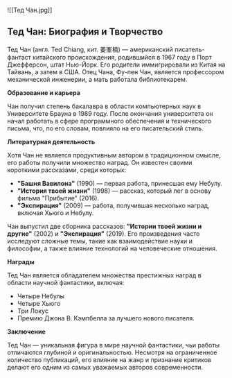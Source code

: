 ![[Тед Чан.jpg]]

## Тед Чан: Биография и Творчество

Тед Чан (англ. Ted Chiang, кит. 姜峯楠) — американский писатель-фантаст китайского происхождения, родившийся в 1967 году в Порт Джефферсон, штат Нью-Йорк. Его родители иммигрировали из Китая на Тайвань, а затем в США. Отец Чана, Фу-пен Чан, является профессором механической инженерии, а мать работала библиотекарем.

**Образование и карьера**

Чан получил степень бакалавра в области компьютерных наук в Университете Брауна в 1989 году. После окончания университета он начал работать в сфере программного обеспечения и технического письма, что, по его словам, повлияло на его писательский стиль.

**Литературная деятельность**

Хотя Чан не является продуктивным автором в традиционном смысле, его работы получили множество наград. Он известен своими короткими рассказами, среди которых:

- **"Башня Вавилона"** (1990) — первая работа, принесшая ему Небулу.
- **"История твоей жизни"** (1998) — рассказ, который лег в основу фильма "Прибытие" (2016).
- **"Экспирация"** (2009) — работа, получившая несколько наград, включая Хьюго и Небулу.

Чан выпустил две сборника рассказов: **"Истории твоей жизни и другие"** (2002) и **"Экспирация"** (2019). Его произведения часто исследуют сложные темы, такие как взаимодействие науки и философии, а также влияние технологий на человеческие отношения.

**Награды**

Тед Чан является обладателем множества престижных наград в области научной фантастики, включая:

- Четыре Небулы
- Четыре Хьюго
- Три Локус
- Премию Джона В. Кэмпбелла за лучшего нового писателя.

**Заключение**

Тед Чан — уникальная фигура в мире научной фантастики, чьи работы отличаются глубиной и оригинальностью. Несмотря на ограниченное количество публикаций, его влияние на жанр и признание критиков делают его одним из самых уважаемых авторов современности.